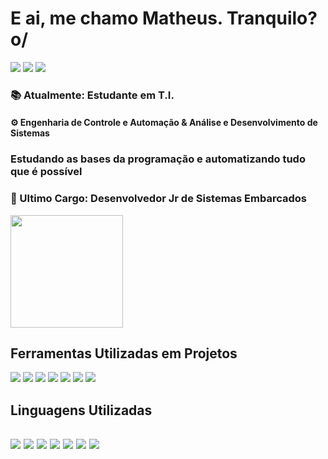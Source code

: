 <h1>E ai, me chamo Matheus. Tranquilo? o/ </h1>
<div>
  <a href="mailto:matheusmunzi@gmail.com"> <img src="https://img.shields.io/badge/Gmail-D14836?style=for-the-badge&logo=gmail&logoColor=white"/><a/>
  <a href="https://www.linkedin.com/in/mathbm/"> <img src="https://img.shields.io/badge/LinkedIn-0077B5?style=for-the-badge&logo=linkedin&logoColor=white"/><a/>
   <a href="https://www.instagram.com/mathsbarbi/"> <img src="https://img.shields.io/badge/Instagram-E4405F?style=for-the-badge&logo=instagram&logoColor=white"/><a/>
</div>

<h3>📚 Atualmente: Estudante em T.I.</h3>
<h4>⚙️ Engenharia de Controle e Automação & Análise e Desenvolvimento de Sistemas</h4+>
<h3>Estudando as bases da programação e automatizando tudo que é possível</h3>
<h3>💼 Ultimo Cargo: Desenvolvedor Jr de Sistemas Embarcados </h3>

<div>
  <img height="180cm" src="https://github-readme-stats.vercel.app/api/top-langs/?username=MathBM&layout=compact"/>
</div>

<div>
<h2> Ferramentas Utilizadas em Projetos </h2>
  <img src="https://img.shields.io/badge/docker-%230db7ed.svg?style=for-the-badge&logo=docker&logoColor=white"</img>
  <img src="https://img.shields.io/badge/node.js-6DA55F?style=for-the-badge&logo=node.js&logoColor=white"</img>
  <img src="https://img.shields.io/badge/jira-%230A0FFF.svg?style=for-the-badge&logo=jira&logoColor=white"</img>
  <img src="https://img.shields.io/badge/AWS-%23FF9900.svg?style=for-the-badge&logo=amazon-aws&logoColor=white"</img>
  <img src="https://img.shields.io/badge/DigitalOcean-%230167ff.svg?style=for-the-badge&logo=digitalOcean&logoColor=white"</img>
  <img src="https://img.shields.io/badge/apache-%23D42029.svg?style=for-the-badge&logo=apache&logoColor=white"</img>
  <img src="https://img.shields.io/badge/mysql-%2300f.svg?style=for-the-badge&logo=mysql&logoColor=white"</img>
</div>
    
<div>
  <h2> Linguagens Utilizadas <h2>
    <img src="https://img.shields.io/badge/c-%2300599C.svg?style=for-the-badge&logo=c&logoColor=white"</img>
    <img src="https://img.shields.io/badge/c++-%2300599C.svg?style=for-the-badge&logo=c%2B%2B&logoColor=white)"</img>
    <img src="https://img.shields.io/badge/javascript-%23323330.svg?style=for-the-badge&logo=javascript&logoColor=%23F7DF1E"</img>
    <img src="https://img.shields.io/badge/Python-3776AB?style=for-the-badge&logo=python&logoColor=white"</img>
    <img src="https://img.shields.io/badge/latex-%23008080.svg?style=for-the-badge&logo=latex&logoColor=white"</img>
    <img src="https://img.shields.io/badge/php-%23777BB4.svg?style=for-the-badge&logo=php&logoColor=white"</img>
    <img src="https://img.shields.io/badge/shell_script-%23121011.svg?style=for-the-badge&logo=gnu-bash&logoColor=white"</img>
</div>
